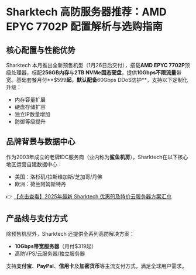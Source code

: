 # Sharktech 高防服务器推荐：AMD EPYC 7702P 配置解析与选购指南

## 核心配置与性能优势
Sharktech 本月推出全新预售机型（1月26日后交付），搭载**AMD EPYC 7702P**顶级处理器，标配**256GB内存**与**2TB NVMe固态硬盘**，提供**10Gbps不限流量**带宽。基础套餐月付**$599**起，默认配备**60Gbps DDoS防护**，支持以下定制化升级：
- 内存容量扩展
- 硬盘存储扩容
- 独立IP数量增加
- 防御等级提升

## 品牌背景与数据中心
作为2003年成立的老牌IDC服务商（业内称为**鲨鱼机房**），Sharktech在以下核心地区运营自建数据中心：
- 美国：洛杉矶/拉斯维加斯/芝加哥/丹佛
- 欧洲：荷兰阿姆斯特丹

👉 [【点击查看】2025年最新 Sharktech 优惠码及特价云服务器方案汇总](https://bit.ly/Sharktech)

## 产品线与支付方式
除预售机型外，Sharktech 还提供全系列高防解决方案：
- **10Gbps带宽服务器**（月付$319起）
- 高防VPS/云服务器/独立服务器

支持**支付宝**、**PayPal**、**信用卡**及**加密货币**等主流支付方式，满足全球用户需求。